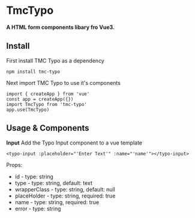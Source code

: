 # TmcTypo
**A HTML form components libary fro Vue3.**
## Install
First install TMC Typo as a dependency

    npm install tmc-typo
Next import TMC Typo to use it's components

    import { createApp } from 'vue'  
	const app = createApp({})
    import TmcTypo from 'tmc-typo'
    app.use(TmcTypo)

## Usage & Components

**Input**
Add the Typo Input component to a vue template

    <typo-input :placeholder="'Enter Text'" :name="'name'"></typo-input>

Props:

- id - type: string
- type - type: string, default: text
- wrapperClass - type: string, default: null
- placeHolder - type: string, required: true
- name - type: string, required: true
- error - type: string
